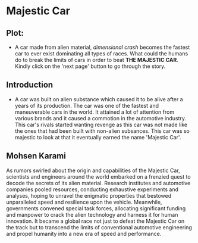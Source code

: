# Majestic Car


## Plot:
- A car made from alien material, *dimensional crash* becomes the fastest car to ever exist dominating all types of races. What could the humans do to break the limits of cars in order to beat **THE MAJESTIC CAR**. Kindly click on the 'next page' button to go through the story.

## Introduction
- A car was built on alien substance which caused it to be alive after a years of its production. The car was one of the fastest and maneuverable cars in the world. It attained a lot of attention from various brands and it caused a commotion in the automotive industry. This car's rivals started wanting revenge as this car was not made like the ones that had been built with non-alien subsances. This car was so majestic to look at that it eventually earned the name 'Majestic Car'. 

## Mohsen Karami 
As rumors swirled about the origin and capabilities of the Majestic Car, scientists and engineers around the world embarked on a frenzied quest to decode the secrets of its alien material. Research institutes and automotive companies pooled resources, conducting exhaustive experiments and analyses, hoping to unravel the enigmatic properties that bestowed unparalleled speed and resilience upon the vehicle. Meanwhile, governments convened special task forces, allocating significant funding and manpower to crack the alien technology and harness it for human innovation. It became a global race not just to defeat the Majestic Car on the track but to transcend the limits of conventional automotive engineering and propel humanity into a new era of speed and performance.